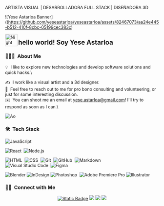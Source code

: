 

 
ARTISTA VISUAL | DESARROLLADORA FULL STACK | DISEÑADORA 3D

![Yese Astarloa Banner]((https://github.com/yeseastarloa/yeseastarloa/assets/82467073/aa24e445-b512-410f-8cbc-05199cec383c)

<img alt="Night Coding" src="https://i.gifer.com/Ao.gif" width='40' align="left"/><h2>hello world!  Soy Yese Astarloa</h2>

<!-- ##  &nbsp;hello world! Soy Yese Astarloa -->

### 👨🏻‍💻 &nbsp;About Me

💡 &nbsp;I like to explore new technologies and develop software solutions and quick hacks.\
<!--🎓 &nbsp;I'm currently studying Computer Science and Mathematics at the University of Massachusetts Amherst.\-->
<!--🌱 &nbsp;I'm on track for learning more about Artificial Intelligence, Systems Design, and Cloud Architecture.\-->
✍️ &nbsp;I work like a visual artist and a 3d designer.\
💬 &nbsp;Feel free to reach out to me for pro bono consulting and volunteering, or just for some interesting discussion.\
✉️ &nbsp;You can shoot me an email at yese.astarloa@gmail.com! I'll try to respond as soon as I can.\
<!--📄 &nbsp;Please have a look at my [Résumé](https://www.adityavsingh.com/resume.html) for more details about me. I'm open to feedback and suggestions!-->

<!--<img alt="Night Coding" src="https://i.gifer.com/Ao.gif" align="right" width= 50/>-->
![Ao](https://github.com/yeseastarloa/yeseastarloa/assets/82467073/de59363b-d395-4b7a-bf7d-0ba4020a25d2)



### 🛠 &nbsp;Tech Stack

<!--![Python](https://img.shields.io/badge/-Python-05122A?style=flat&logo=python)&nbsp;-->
![JavaScript](https://img.shields.io/badge/-JavaScript-05122A?style=flat&logo=javascript)&nbsp;
<!--![Java](https://img.shields.io/badge/-Java-05122A?style=flat&logo=Java&logoColor=FFA518)&nbsp;-->
<!--![C](https://img.shields.io/badge/-C-05122A?style=flat&logo=C&logoColor=A8B9CC)&nbsp;-->
<!--![C++](https://img.shields.io/badge/-C++-05122A?style=flat&logo=C%2B%2B&logoColor=00599C)&nbsp;-->
<!--![R (Statistics)](https://img.shields.io/badge/-R-05122A?style=flat&logo=R&logoColor=276DC3)\-->
![React](https://img.shields.io/badge/-React-05122A?style=flat&logo=react)&nbsp;
![Node.js](https://img.shields.io/badge/-Node.js-05122A?style=flat&logo=node.js)&nbsp;
<!--![Django](https://img.shields.io/badge/-Django-05122A?style=flat&logo=django&logoColor=092E20)&nbsp;-->
<!--![Flask](https://img.shields.io/badge/-Flask-05122A?style=flat&logo=flask)&nbsp;-->
<!--![Bootstrap](https://img.shields.io/badge/-Bootstrap-05122A?style=flat&logo=bootstrap&logoColor=563D7C)\-->
![HTML](https://img.shields.io/badge/-HTML-05122A?style=flat&logo=HTML5)&nbsp;
![CSS](https://img.shields.io/badge/-CSS-05122A?style=flat&logo=CSS3&logoColor=1572B6)&nbsp;
![Git](https://img.shields.io/badge/-Git-05122A?style=flat&logo=git)&nbsp;
![GitHub](https://img.shields.io/badge/-GitHub-05122A?style=flat&logo=github)&nbsp;
![Markdown](https://img.shields.io/badge/-Markdown-05122A?style=flat&logo=markdown)\
![Visual Studio Code](https://img.shields.io/badge/-Visual%20Studio%20Code-05122A?style=flat&logo=visual-studio-code&logoColor=007ACC)&nbsp;
![Figma](https://img.shields.io/badge/Figma-white?style=flat&logo=figma&logoColor=pink&color=black
)
<!--![RStudio](https://img.shields.io/badge/-RStudio-05122A?style=flat&logo=rstudio)&nbsp;-->
<!--![Eclipse](https://img.shields.io/badge/-Eclipse-05122A?style=flat&logo=eclipse-ide&logoColor=2C2255)\-->
![Blender](https://img.shields.io/badge/Blender-white?style=flat&logo=blender&logoColor=orange&color=black
)
![InDesign](https://img.shields.io/badge/-InDesign-05122A?style=flat&logo=adobe-indesign)
![Photoshop](https://img.shields.io/badge/-Photoshop-05122A?style=flat&logo=adobe-photoshop)&nbsp;
![Adobe Premiere Pro](https://img.shields.io/badge/PremierePro-white?style=flat&logo=adobepremierepro&logoColor=%239B28A0&color=black)
![Illustrator](https://img.shields.io/badge/-Illustrator-05122A?style=flat&logo=adobe-illustrator)&nbsp;






<!--### ⚙️ &nbsp;GitHub Analytics

<!--<p align="center">
<a href="https://github.com/AVS1508">
  <img height="180em" src="https://github-readme-stats-eight-theta.vercel.app/api?username=AVS1508&show_icons=true&theme=algolia&include_all_commits=true&count_private=true"/>
  <img height="180em" src="https://github-readme-stats-eight-theta.vercel.app/api/top-langs/?username=AVS1508&layout=compact&langs_count=8&theme=algolia"/>
</a>
</p>-->

### 🤝🏻 &nbsp;Connect with Me

<p align="center">
<a href="https://www.yeseastarloa.com/"><img alt="Static Badge" src="https://img.shields.io/badge/www.yeseastarloa.com-white?style=flat&logo=googlechrome&logoColor=white&color=black&link=https%3A%2F%2Fwww.yeseastarloa.com%2F"></a>
<a href="https://www.linkedin.com/in/yese-astarloa"><img src="https://img.shields.io/badge/Yese%20Astarloa-white?style=flat&logo=Linkedin&logoColor=white&color=blue&link=https%3A%2F%2Fwww.linkedin.com%2Fin%2Fyese-astarloa%2F"/></a>
<a href="mailto:yese.astarloa@gmail.com"><img src="https://img.shields.io/badge/-yese.astarloa@gmail.com-D14836?style=flat&logo=Gmail&logoColor=white"/></a>
<a href="https://www.instagram.com/yeseastarloa"><img src="https://img.shields.io/badge/-@yeseastarloa-E4405F?style=flat&logo=Instagram&logoColor=white"/></a>
<!--<a href="https://facebook.com/AVS1508"><img src="https://img.shields.io/badge/-@AVS1508-1877F2?style=flat&logo=Facebook&logoColor=white"/></a>
<!--<a href="https://www.pinterest.ca/AVS1508"><img src="https://img.shields.io/badge/-@AVS1508-BD081C?style=flat&logo=Pinterest&logoColor=white"/></a>
<!--<a href="https://www.behance.net/AVS1508"><img src="https://img.shields.io/badge/-@AVS1508-1769FF?style=flat&logo=Behance&logoColor=white"/></a>
</p>


